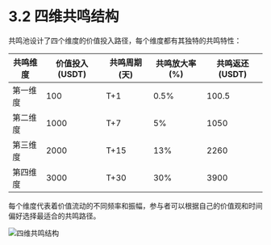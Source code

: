 # 3.2 四维共鸣结构

共鸣池设计了四个维度的价值投入路径，每个维度都有其独特的共鸣特性：

| 共鸣维度 | 价值投入(USDT) | 共鸣周期(天) | 共鸣放大率(%) | 共鸣返还(USDT) |
|---------|---------------|-------------|---------------|---------------|
| 第一维度 | 100          | T+1         | 0.5%          | 100.5         |
| 第二维度 | 1000         | T+7         | 5%            | 1050          |
| 第三维度 | 2000         | T+15        | 13%           | 2260          |
| 第四维度 | 3000         | T+30        | 30%           | 3900          |

每个维度代表着价值流动的不同频率和振幅，参与者可以根据自己的价值观和时间偏好选择最适合的共鸣路径。

![四维共鸣结构](/images/图2.svg)